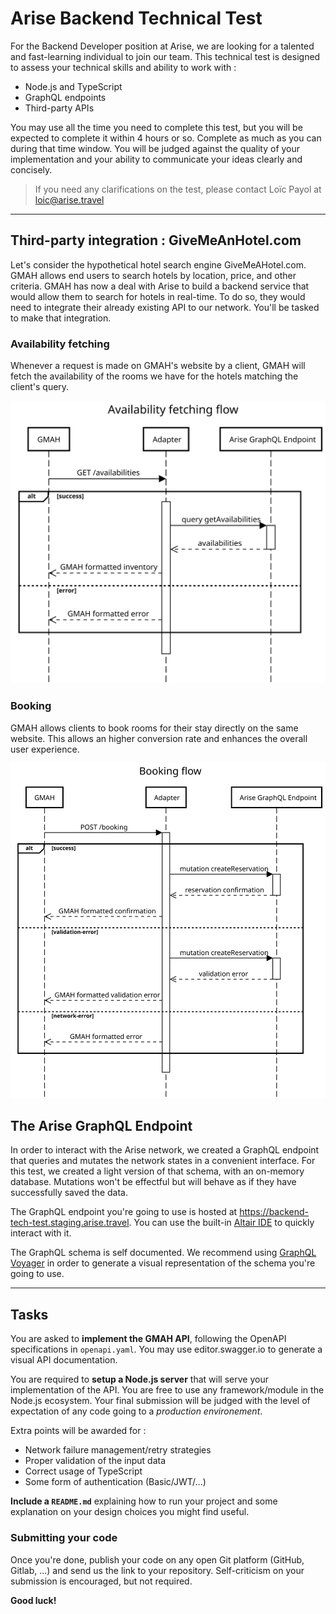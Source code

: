 # Arise Backend Technical Test

For the Backend Developer position at Arise, we are looking for a talented
and fast-learning individual to join our team.
This technical test is designed to assess your technical skills and ability to
work with :

- Node.js and TypeScript
- GraphQL endpoints
- Third-party APIs

You may use all the time you need to complete this test, but you will be expected
to complete it within 4 hours or so.
Complete as much as you can during that time window. You will be judged against
the quality of your implementation and your ability to communicate your ideas clearly and concisely.

> If you need any clarifications on the test, please contact Loïc Payol at <loic@arise.travel>

---

## Third-party integration : GiveMeAnHotel.com

Let's consider the hypothetical hotel search engine GiveMeAHotel.com.
GMAH allows end users to search hotels by location, price, and other criteria.
GMAH has now a deal with Arise to build a backend service that would allow them
to search for hotels in real-time. To do so, they would need to integrate their
already existing API to our network. You'll be tasked to make that integration.

### Availability fetching

Whenever a request is made on GMAH's website by a client, GMAH will fetch the
availability of the rooms we have for the hotels matching the client's query.

![Availability fetching flow](./assets/get-availabilities.svg)

### Booking

GMAH allows clients to book rooms for their stay directly on the same website.
This allows an higher conversion rate and enhances the overall user experience.

![Booking flow](./assets/post-booking.svg)

## The Arise GraphQL Endpoint

In order to interact with the Arise network, we created a GraphQL endpoint that
queries and mutates the network states in a convenient interface. For this test,
we created a light version of that schema, with an on-memory database. Mutations
won't be effectful but will behave as if they have successfully saved the data.

The GraphQL endpoint you're going to use is hosted at
<https://backend-tech-test.staging.arise.travel>. You can use the built-in
[Altair IDE](https://backend-tech-test.staging.arise.travel/altair) to quickly
interact with it.

The GraphQL schema is self documented. We recommend using
[GraphQL Voyager](https://apis.guru/graphql-voyager/) in order to generate a
visual representation of the schema you're going to use.

---

## Tasks

You are asked to **implement the GMAH API**, following the OpenAPI specifications in
`openapi.yaml`. You may use editor.swagger.io to generate a visual API documentation.

You are required to **setup a Node.js server** that will serve your implementation
of the API. You are free to use any framework/module in the Node.js ecosystem.
Your final submission will be judged with the level of expectation of any code
going to a _production environement_.

Extra points will be awarded for :

- Network failure management/retry strategies
- Proper validation of the input data
- Correct usage of TypeScript
- Some form of authentication (Basic/JWT/...)

**Include a `README.md`** explaining how to run your project and some explanation
on your design choices you might find useful.

### Submitting your code

Once you're done, publish your code on any open Git platform (GitHub, Gitlab, ...)
and send us the link to your repository.
Self-criticism on your submission is encouraged, but not required.

**Good luck!**
